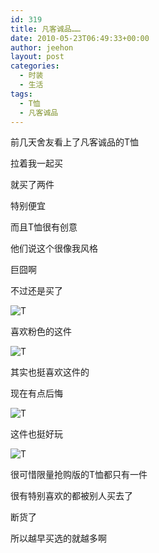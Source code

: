 ```yaml
---
id: 319
title: 凡客诚品……
date: 2010-05-23T06:49:33+00:00
author: jeehon
layout: post
categories:
  - 时装
  - 生活
tags:
  - T恤
  - 凡客诚品
---
```

前几天舍友看上了凡客诚品的T恤
  
拉着我一起买
  
就买了两件
  
特别便宜
  
而且T恤很有创意
  
他们说这个很像我风格
  
巨囧啊
  
不过还是买了
  
![T](http://images.vancl.com/product/0/0/0/0006069/mid/2010_5_13_13_42_30_7560.jpg)
  
<!--more-->


  
喜欢粉色的这件
  
![T](http://images.vancl.com/product/0/0/0/0005607/mid/2010_4_30_23_11_10_9754.jpg)

其实也挺喜欢这件的
  
现在有点后悔
  
![T](http://images.vancl.com/product/0/0/0/0005627/mid/2010_4_30_23_25_2_792.jpg)
  
这件也挺好玩
  
![T](http://images.vancl.com/product/0/0/0/0005629/mid/2010_5_13_16_39_47_3302.jpg)
  
很可惜限量抢购版的T恤都只有一件
  
很有特别喜欢的都被别人买去了
  
断货了
  
所以越早买选的就越多啊<!--more-->